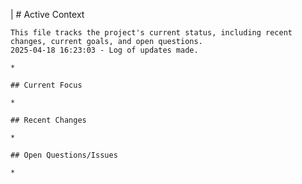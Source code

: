 |
    # Active Context

    This file tracks the project's current status, including recent changes, current goals, and open questions.
    2025-04-18 16:23:03 - Log of updates made.

    *

    ## Current Focus

    *

    ## Recent Changes

    *

    ## Open Questions/Issues

    *